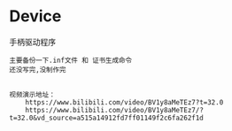 # Device
手柄驱动程序

	主要备份一下.inf文件 和 证书生成命令
 	还没写完,没制作完


 	视频演示地址：
  		https://www.bilibili.com/video/BV1y8aMeTEz7?t=32.0
		https://www.bilibili.com/video/BV1y8aMeTEz7/?t=32.0&vd_source=a515a14912fd7ff01149f2c6fa262f1d
